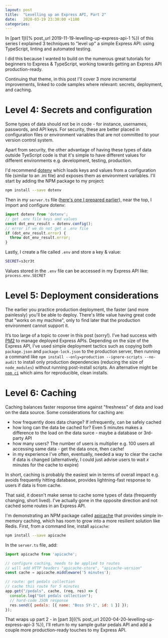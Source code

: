 ```yaml
---
layout: post
title:  "Levelling up an Express API, Part 2"
date:   2020-03-19 23:30:00 +1100
categories:
---
```

In [part 1]({% post_url 2019-11-19-levelling-up-express-api-1 %}) of this series I explained 3 techniques to "level up" a simple Express API: using TypeScript, linting and automated testing.

I did this because I wanted to build on the numerous great tutorials for beginners to Express & TypeScript, working towards getting an Express API production-ready.

Continuing that theme, in this post I'll cover 3 more incremental improvements, linked to code samples where relevant: secrets, deployment, and caching.

# Level 4: Secrets and configuration
Some types of data should not be in code - for instance, usernames, passwords, and API keys. For security, these are better placed in configuration files or environment variables that are not committed to your version control system.

Apart from security, the other advantage of having these types of data outside TyeScript code is that it's simple to have different values for different environments e.g. development, testing, production.

I'd recommend [dotenv](https://www.npmjs.com/package/dotenv) which loads keys and values from a configuration file (similar to an .ini file) and exposes them as environment variables. I'll start by adding the NPM package to my project:

```bash
npm install --save dotenv
```

Then in my `server.ts` file ([here's one I prepared earlier](https://gist.github.com/thomasswilliams/39c3d38b4c5b0ac88f7959f6edf6ee29#file-server-ts)), near the top, I import and configure dotenv:

```javascript
import dotenv from 'dotenv';
// get .env file keys and values
const dot_env_result = dotenv.config();
// error if we do not get a .env file
if (dot_env_result.error) {
  throw dot_env_result.error;
}
```

Lastly, I create a file called `.env` and store a key & value:

```bash
SECRET=s3cr3t
```

Values stored in the `.env` file can be accessed in my Express API like: `process.env.SECRET`

# Level 5: Deployment considerations
The earlier you practice production deployment, the faster (and more painlessly) you'll be able to deploy. There's little value having great code that "works on my machine", only to find later that the production environment cannot support it.
 
It’s too large of a topic to cover in this post (sorry!). I’ve had success with [PM2](https://pm2.keymetrics.io/) to manage deployed Express APIs. Depending on the size of the Express API, I've used simple deployment tactics such as copying both `package.json` and `package-lock.json` to the production server, then running a command like
`npm install --only=production --ignore-scripts --no-audit` to install only production dependencies (reducing the size of
`node_modules`) without running post-install scripts. An alternative might be [`npm ci`](https://docs.npmjs.com/cli/ci.html)
which aims for reproducible, clean installs.

# Level 6: Caching
Caching balances faster response time against "freshness" of data and load on the data source. Some considerations for caching are:

- how frequently does data change? If infrequently, can be safely cached
- how long can the data be cached for? Even 5 minutes makes a difference to the load on the data surce - maybe a database or 3rd-party API
- how many users? The number of users is multiplier e.g. 100 users all accessing same data - get the data once, then cache!
- in my experience I've often, eventually, needed a way to clear the cache if data is changed (alternatively, I could just advise users to wait *x* minutes for the cache to expire)

In short, caching is probably the easiest win in terms of overall impact e.g. avoids frequently hitting database, provides lightning-fast response to users if data is from cache.

That said, it doesn't make sense to cache some types of data (frequently changing, short lived). I've actually gone in the opposite direction and not cached some routes in an Express API.

I'm demonstrating an NPM package called [apicache](https://www.npmjs.com/package/apicache) that provides simple in-memory caching, which has room to grow into a more resilient solution like Redis. First, from a command line, install `apicache`:

```bash
npm install --save apicache
```

In the `server.ts` file, add:

```javascript
import apicache from 'apicache';

// configure caching, needs to be applied to routes
// will add HTTP headers "apicache-store", "apicache-version"
const cache = apicache.middleware('5 minutes');

// route: get pedals collection
// cache this route for 5 minutes
app.get("/pedals", cache, (req, res) => {
  console.log("Got pedals collection");
  // hard-code JSON response
  res.send({ pedals: [{ name: "Boss SY-1", id: 1 }] });
});
```

That wraps up part 2 - in [part 3]({% post_url 2020-04-20-levelling-up-express-api-3 %}), I'll return to my sample guitar pedals API and add a couple more production-ready touches to my Express API.
